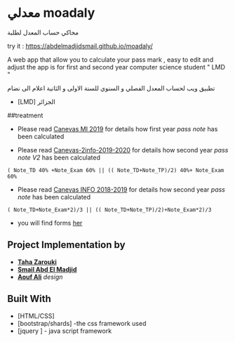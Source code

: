 #  معدلي moadaly
  
  محاكي حساب المعدل لطلبة

try it : https://abdelmadjidsmail.github.io/moadaly/ 


A web app that allow you to calculate your pass mark , easy to edit and adjust 
the app is for first and second year computer science student " LMD "   

تطبيق ويب لحساب المعدل الفصلي و السنوي للسنة الاولى  و الثانية اعلام الى   نضام
* [LMD] الجزائر 

##treatment

* Please read [Canevas MI 2019](http://dpinfo.univ-bouira.dz/wp-content/uploads/2019/05/Mi2019-canevas.pdf) for details how first year *pass note* has been calculated

* Please read [Canevas-2info-2019-2020](http://dpinfo.univ-bouira.dz/wp-content/uploads/2019/07/2info-new.pdf) for details how second year  *pass note* *V2* has been calculated

```
( Note_TD 40% +Note_Exam 60% || (( Note_TD+Note_TP)/2) 40%+ Note_Exam 60%
```
* Please read [Canevas INFO 2018-2019](http://dpinfo.univ-bouira.dz/wp-content/uploads/2016/01/Informatique-L2.pdf) for details how second year *pass note* has been calculated

```
( Note_TD+Note_Exam*2)/3 || (( Note_TD+Note_TP)/2)+Note_Exam*2)/3 
```
* you will find forms [her](http://dpinfo.univ-bouira.dz/?page_id=22) 


## Project Implementation by 
* [**Taha Zarouki**](github.com/linuxscout)
* [**Smail Abd El Madjid**]()
* [**Aouf Ali**](https://github.com/Sho-Oter)  *design* 

## Built With

* [HTML/CSS]
* [bootstrap/shards] -the  css framework  used 
* [jquery ]   - java script framework








